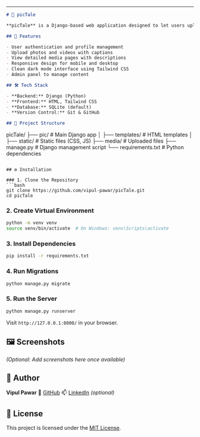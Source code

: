 ---

```markdown
# 📸 picTale

**picTale** is a Django-based web application designed to let users upload, share, and view photos and videos. It’s optimized for responsive design and styled using Tailwind CSS for a modern and minimal UI experience.

## 🚀 Features

- User authentication and profile management
- Upload photos and videos with captions
- View detailed media pages with descriptions
- Responsive design for mobile and desktop
- Clean dark mode interface using Tailwind CSS
- Admin panel to manage content

## 🛠️ Tech Stack

- **Backend:** Django (Python)
- **Frontend:** HTML, Tailwind CSS
- **Database:** SQLite (default)
- **Version Control:** Git & GitHub

## 📁 Project Structure

```

picTale/
├── pic/               # Main Django app
│   ├── templates/     # HTML templates
│   ├── static/        # Static files (CSS, JS)
├── media/             # Uploaded files
├── manage.py          # Django management script
└── requirements.txt   # Python dependencies

````

## ⚙️ Installation

### 1. Clone the Repository
```bash
git clone https://github.com/vipul-pawar/picTale.git
cd picTale
````

### 2. Create Virtual Environment

```bash
python -m venv venv
source venv/bin/activate  # On Windows: venv\Scripts\activate
```

### 3. Install Dependencies

```bash
pip install -r requirements.txt
```

### 4. Run Migrations

```bash
python manage.py migrate
```

### 5. Run the Server

```bash
python manage.py runserver
```

Visit `http://127.0.0.1:8000/` in your browser.

## 🖼️ Screenshots

*(Optional: Add screenshots here once available)*

## 👤 Author

**Vipul Pawar**
📎 [GitHub](https://github.com/vipul-pawar)
📫 [LinkedIn](https://www.linkedin.com/in/vipul-pawar/) *(optional)*

## 📃 License

This project is licensed under the [MIT License](LICENSE).

```
